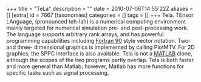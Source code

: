 +++
title = "TeLa"
description = ""
date = 2010-07-06T14:55:22Z
aliases = []
[extra]
id = 7667
[taxonomies]
categories = []
tags = []
+++
Tela. TEnsor LAnguage, (pronounced teh-lah) is a numerical computing
environment mainly targeted for numerical simulation pre- and
post-processing work.  The language supports
arbitrary rank arrays, and has powerful programming capabilities including
[Fortran 90](https://rosettacode.org/wiki/Fortran_90) style vector notation.
Two- and three- dimensional graphics is implemented by calling PlotMTV.
For 2D graphics, the SPPC interface is also available. Tela is not a [MATLAB](https://rosettacode.org/wiki/MATLAB) clone, although the scopes of the two programs partly overlap. Tela is both faster and more general than Matlab; however, Matlab has more functions for specific tasks such as signal processing.
